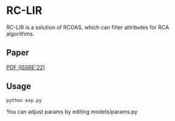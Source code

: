# RC-LIR

RC-LIR is a solution of RCOAS, which can filter attributes for RCA algorithms. 

## Paper

[PDF (ISSRE'22)](https://netman.aiops.org/wp-content/uploads/2022/11/RC-LIR.pdf)

## Usage

```shell
python exp.py
```

You can adjust params by editing models/params.py